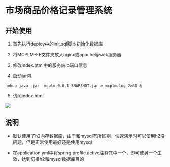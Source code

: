 # 市场商品价格记录管理系统

## 开始使用

1. 首先执行deploy中的init.sql脚本初始化数据库

2. 将MCPLM-FE文件夹放入nginx或apache等web服务器

3. 修改index.html中的服务端ip端口信息

4. 启动jar包

``` nohup java -jar  mcplm-0.0.1-SNAPSHOT.jar > mcplm.log 2>&1 & ```

5. 访问index.html

<img src="https://github.com/Lycine/MCPLM/blob/master/shortcut/shortcut1.jpg">

## 说明

- 默认使用了h2内存数据库，由于和mysql有所区别，快速演示时可以使用h2没问题，但是正常使用最好还是使用mysql

- 在application.yml中将spring.profile.active注释其中一个，即可使另一个生效，达到切换h2和mysql数据库目的